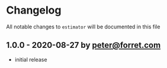 # Changelog

All notable changes to `estimator` will be documented in this file

## 1.0.0 - 2020-08-27 by peter@forret.com

- initial release
